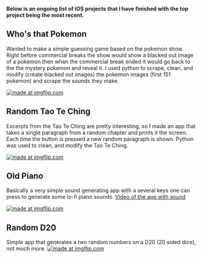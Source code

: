**Below is an ongoing list of iOS projects that I have finished with the top project being the most recent.**

Who's that Pokemon
------

Wanted to make a simple guessing game based on the pokemon show. Right before commercial breaks the show would show a blacked out image of a pokemon then when the commercial break ended it would go back to the the mystery pokemon and reveal it. I used python to scrape, clean, and modify (create blacked out images) the pokemon images (first 151 pokemon) and scrape the sounds they make.

<a href="https://imgflip.com/gif/371odv"><img src="https://i.imgflip.com/371odv.gif" title="made at imgflip.com"/></a>

Random Tao Te Ching
------

Excerpts from the Tao Te Ching are pretty interesting, so I made an app that takes a single paragraph from a random chapter and prints it the screen. Each time the button is pressed a new random paragraph is shown. Python was used to clean, and modify the Tao Te Ching.

<a href="https://imgflip.com/gif/371pfn"><img src="https://i.imgflip.com/371pfn.gif" title="made at imgflip.com"/></a>

Old Piano
------
Basically a very simple sound generating app with a several keys one can press to generate some lo-fi piano sounds.
[Video of the app with sound](https://youtu.be/FigKYx5cyEs)

<a href="https://imgflip.com/gif/371q7t"><img src="https://i.imgflip.com/371q7t.gif" title="made at imgflip.com"/></a>

Random D20
------
Simple app that generates a two random numbers on a D20 (20 sided dice), not much more. 
<a href="https://imgflip.com/gif/371qrl"><img src="https://i.imgflip.com/371qrl.gif" title="made at imgflip.com"/></a>

